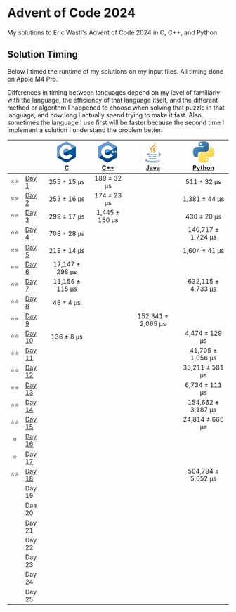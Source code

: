 # Advent of Code 2024

My solutions to Eric Wastl's Advent of Code 2024 in C, C++, and Python.

## Solution Timing

Below I timed the runtime of my solutions on my input files. All timing done on Apple M4 Pro.

Differences in timing between languages depend on my level of familiariy with the language, the efficiency of that language itself, and the different method or algorithm I happened to choose when solving that puzzle in that language, and how long I actually spend trying to make it fast. Also, sometimes the language I use first will be faster because the second time I implement a solution I understand the problem better.

|    |                                                | [![C](aoc24c/c.png)](/aoc24c/)<br>[C](/aoc24c/) | [![C](aoc24cpp/cpp.png)](/aoc24cpp/)<br>[C++](/aoc24cpp/) | [![Java](aoc24java/java.png)](/aoc24java/)<br>[Java](/aoc24java/) | [![Python](aoc24py/py.png)](/aoc24py/)<br>[Python](/aoc24py/) |
|:--:|:-----------------------------------------------|:-----------------------------------------------:|:---------------------------------------------------------:|:-----------------------------------------------------------------:|:-------------------------------------------------------------:|
|⭐️⭐️| [Day 1](https://adventofcode.com/2024/day/1)   |     255 ±  15 μs                                |     189 ±  32 μs                                          |                                                                   |     511 ±    32 μs                                            |
|⭐️⭐️| [Day 2](https://adventofcode.com/2024/day/2)   |     253 ±  16 μs                                |     174 ±  23 μs                                          |                                                                   |   1,381 ±    44 μs                                            |
|⭐️⭐️| [Day 3](https://adventofcode.com/2024/day/3)   |     299 ±  17 μs                                |   1,445 ± 150 μs                                          |                                                                   |     430 ±    20 μs                                            |
|⭐️⭐️| [Day 4](https://adventofcode.com/2024/day/4)   |     708 ±  28 μs                                |                                                           |                                                                   | 140,717 ± 1,724 μs                                            |
|⭐️⭐️| [Day 5](https://adventofcode.com/2024/day/5)   |     218 ±  14 μs                                |                                                           |                                                                   |   1,604 ±    41 μs                                            |
|⭐️⭐️| [Day 6](https://adventofcode.com/2024/day/6)   |  17,147 ± 298 μs                                |                                                           |                                                                   |                                                               |
|⭐️⭐️| [Day 7](https://adventofcode.com/2024/day/7)   |  11,156 ± 115 μs                                |                                                           |                                                                   | 632,115 ± 4,733 μs                                            |
|⭐️⭐️| [Day 8](https://adventofcode.com/2024/day/8)   |      48 ±   4 μs                                |                                                           |                                                                   |                                                               |
|⭐️⭐️| [Day 9](https://adventofcode.com/2024/day/9)   |                                                 |                                                           | 152,341 ± 2,065 μs                                                |                                                               |
|⭐️⭐️| [Day 10](https://adventofcode.com/2024/day/10) |     136 ±   8 μs                                |                                                           |                                                                   |   4,474 ±   129 μs                                            |
|⭐️⭐️| [Day 11](https://adventofcode.com/2024/day/11) |                                                 |                                                           |                                                                   |  41,705 ± 1,056 μs                                            |
|⭐️⭐️| [Day 12](https://adventofcode.com/2024/day/12) |                                                 |                                                           |                                                                   |  35,211 ±   581 μs                                            |
|⭐️⭐️| [Day 13](https://adventofcode.com/2024/day/13) |                                                 |                                                           |                                                                   |   6,734 ±   111 μs                                            |
|⭐️⭐️| [Day 14](https://adventofcode.com/2024/day/14) |                                                 |                                                           |                                                                   | 154,662 ± 3,187 μs                                            |
|⭐️⭐️| [Day 15](https://adventofcode.com/2024/day/15) |                                                 |                                                           |                                                                   |  24,814 ±   666 μs                                            |
|⭐️  | [Day 16](https://adventofcode.com/2024/day/16) |                                                 |                                                           |                                                                   |                                                               |
|⭐️  | [Day 17](https://adventofcode.com/2024/day/17) |                                                 |                                                           |                                                                   |                                                               |
|⭐️⭐️| [Day 18](https://adventofcode.com/2024/day/18) |                                                 |                                                           |                                                                   | 504,794 ± 5,652 μs                                            |
|    | Day 19                                         |                                                 |                                                           |                                                                   |                                                               |
|    | Daa 20                                         |                                                 |                                                           |                                                                   |                                                               |
|    | Day 21                                         |                                                 |                                                           |                                                                   |                                                               |
|    | Day 22                                         |                                                 |                                                           |                                                                   |                                                               |
|    | Day 23                                         |                                                 |                                                           |                                                                   |                                                               |
|    | Day 24                                         |                                                 |                                                           |                                                                   |                                                               |
|    | Day 25                                         |                                                 |                                                           |                                                                   |                                                               |
